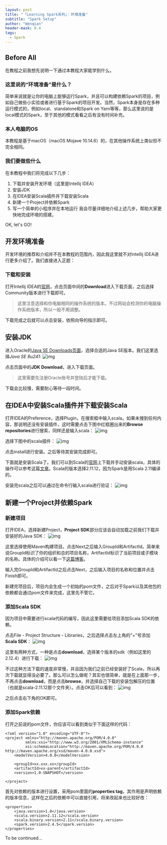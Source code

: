 ```yaml
---
layout: post
title: "「Learning Spark系列」：环境准备"
subtitle: "Spark Setup"
author: "Wenqian"
header-mask: 0.4
tags:
  - Spark
---
```


## Before All
在教程之前我想先说明一下通过本教程大家能学到什么。

### 这里说的“环境准备”是什么？
简单来说就是让你的电脑上能够运行Spark，并且可以构建依赖Spark的项目，例如自己做些小实验或者进行基于Spark的项目开发。当然，Spark本身是存在多种运行模式的，例如local、standalone和Spark on Yarn等等，那么这里说的是local模式的Spark，至于其他的模式看看之后有没有时间补充。

### 本人电脑的OS
本教程是基于macOS（macOS Mojave 10.14.6）的，在其他操作系统上类似但不完全相同。

### 我们要做些什么
在本教程中我们将完成以下几步：
1. 下载并安装开发环境（这里是Intellij IDEA）
2. 安装JDK
3. 在IDEA安装Scala插件并下载安装Scala
4. 新建一个Project并依赖Spark
5. 写一个简单的小程序并在本地运行
我会尽量详细地介绍上述几步，帮助大家更快地完成环境的搭建。

OK, let's GO!

## 开发环境准备
开发环境的推荐和介绍并不在本教程的范围内，因此我这里就不对Intellij IDEA进行更多介绍了。我们直接进入正题：
### 下载和安装
打开Intellij IDEA的[官网](https://www.jetbrains.com/idea/)，点击页面中间的**Download**进入下载页面，之后选择Community版本进行下载即可。

> 这里注意选择和你电脑相同的操作系统的版本。不过网站会检测你的电脑操作系统版本，所以一般不用调整。

下载完成之后就可以点击安装，依照向导的指示即可。

## 安装JDK
进入Oracle的[Java SE Downloads页面](https://www.oracle.com/java/technologies/javase-downloads.html)，选择合适的Java SE版本。我们这里选择*Java SE 8u241*:
![img](/img/in-post/spark/java-se-8u241.png)

点击页面中的**JDK Download**，进入下载页面。

>这里需要先注册Oracle账号并登陆后才能下载。

下载会比较慢，需要耐心等待一段时间。

## 在IDEA中安装Scala插件并下载安装Scala
打开IDEA的Preference，选择Plugin，在搜索框中输入scala。如果未搜到任何内容，那说明还没有安装插件，这时需要点击下图中红框圈出来的**Browse repositories**进行搜索，同样还是输入scala：
![img](/img/in-post/spark/plugins.png)

选择下图中的scala插件：
![img](/img/in-post/spark/scala-plugin.png)

点击install进行安装。之后等待其安装完成即可。

下面就是安装Scala了。我们可以到Scala的[官网](https://www.scala-lang.org/download/)上下载并手动安装scala，具体的操作可以参考这篇[文章](https://www.jianshu.com/p/d7c94372020c)。Scala的版本选择2.11.12，因为Spark是用Scala 2.11编译的。

安装完scala之后可以通过在命令行输入scala进行验证：
![img](/img/in-post/spark/scala-validate.png)

## 新建一个Project并依赖Spark
### 新建项目
打开IDEA，选择新建Project，**Project SDK**部分应该会自动加载之前我们下载并安装好的Java SDK：
![img](/img/in-post/spark/maven-proj.png)

这里选择使用Maven构建项目。点击Next之后输入GroupId和ArtifactId。简单来说GroupId标识了你的组织和总的项目名称，ArtifactId标识了当前项目或子模块的名称。具体的介绍可以看一下[这篇博客](https://blog.csdn.net/qq_19934363/article/details/97612169)。

输入完GroupId和ArtifactId之后点击Next，之后输入项目的名称和位置并点击Finish即可。

新建完项目后，项目内会生成一个初始的pom文件，之后对于Spark以及其他包的依赖都会通过pom文件来完成，这里先不管它。

### 添加Scala SDK
因为项目中需要进行scala代码的编写，因此这里需要给项目添加Scala SDK的依赖。

点击File - Project Structure - Libraries，之后选择点击左上角的"+"号添加**Scala SDK**：
![img](/img/in-post/spark/add-scala-sdk.png)

这里有两种方式，一种是点击**download**，选择某个版本的sdk（例如这里的2.12.4）进行下载：
![img](/img/in-post/spark/scala-sdk-download.png)

不过这种方法下载的速度非常慢，并且因为我们之前已经安装好了Scala，所以再次下载就显得没必要了。那么可以怎么做呢？其实也很简单，就是在上面那一步，不再点击**download**，而是点击**browse**，并选择自己下载的安装包解压的位置（也就是scala-2.11.12那个文件夹）。点击OK后可以看到：
![img](/img/in-post/spark/scala-sdk-browse.png)

之后点击右下角的OK即可。

### 添加Spark依赖
打开之前说的pom文件，你应该可以看到类似于下面这样的代码：
```pom
<?xml version="1.0" encoding="UTF-8"?>
<project xmlns="http://maven.apache.org/POM/4.0.0"
         xmlns:xsi="http://www.w3.org/2001/XMLSchema-instance"
         xsi:schemaLocation="http://maven.apache.org/POM/4.0.0 http://maven.apache.org/xsd/maven-4.0.0.xsd">
    <modelVersion>4.0.0</modelVersion>

    <groupId>xx.xxx.xx</groupId>
    <artifactId>xx-parent</artifactId>
    <version>1.0-SNAPSHOT</version>

</project>
```

首先对依赖的版本进行设置，采用pom里面的**properties tag**，其作用是声明依赖的版本信息，这样在之后的依赖中可以直接引用，将来改起来也比较好改：
```
<properties>
    <java.version>1.8</java.version>
    <scala.version>2.11.12</scala.version>
    <scala.binary.version>2.11</scala.binary.version>
    <spark.version>2.4.5</spark.version>
</properties>
```



To be continued...

